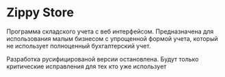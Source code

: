 Zippy Store
========
Программа  складского  учета  с  веб интерфейсом. 
Предназначена для использования малым бизнесом с упрощенной формой учета, который не использует полноценный бухгалтерский учет. 


Разработка русифицированой версии  остановлена. Будут только  критические  исправления  для  тех  кто  уже  использует    
 
